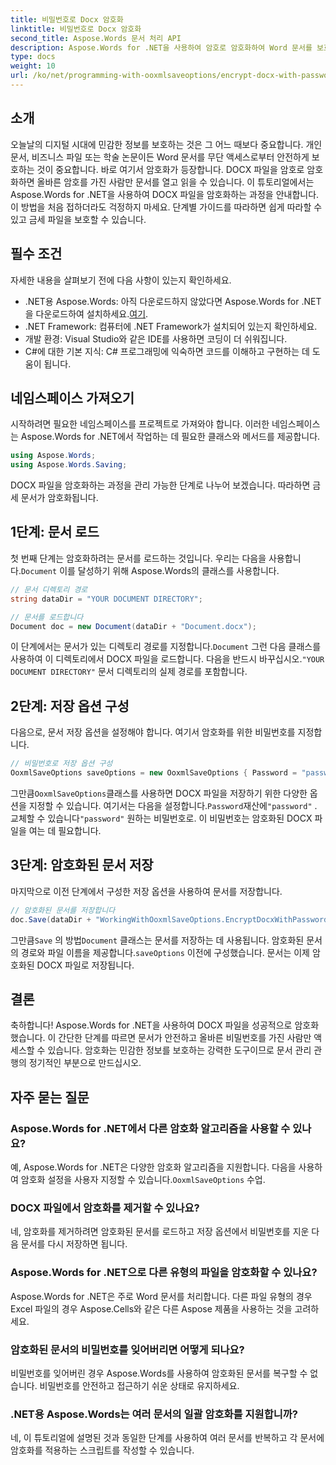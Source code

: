 ```yaml
---
title: 비밀번호로 Docx 암호화
linktitle: 비밀번호로 Docx 암호화
second_title: Aspose.Words 문서 처리 API
description: Aspose.Words for .NET을 사용하여 암호로 암호화하여 Word 문서를 보호하세요. 단계별 가이드를 따라 민감한 정보를 보호하세요.
type: docs
weight: 10
url: /ko/net/programming-with-ooxmlsaveoptions/encrypt-docx-with-password/
---
```

## 소개

오늘날의 디지털 시대에 민감한 정보를 보호하는 것은 그 어느 때보다 중요합니다. 개인 문서, 비즈니스 파일 또는 학술 논문이든 Word 문서를 무단 액세스로부터 안전하게 보호하는 것이 중요합니다. 바로 여기서 암호화가 등장합니다. DOCX 파일을 암호로 암호화하면 올바른 암호를 가진 사람만 문서를 열고 읽을 수 있습니다. 이 튜토리얼에서는 Aspose.Words for .NET을 사용하여 DOCX 파일을 암호화하는 과정을 안내합니다. 이 방법을 처음 접하더라도 걱정하지 마세요. 단계별 가이드를 따라하면 쉽게 따라할 수 있고 금세 파일을 보호할 수 있습니다.

## 필수 조건

자세한 내용을 살펴보기 전에 다음 사항이 있는지 확인하세요.

-  .NET용 Aspose.Words: 아직 다운로드하지 않았다면 Aspose.Words for .NET을 다운로드하여 설치하세요.[여기](https://releases.aspose.com/words/net/).
- .NET Framework: 컴퓨터에 .NET Framework가 설치되어 있는지 확인하세요.
- 개발 환경: Visual Studio와 같은 IDE를 사용하면 코딩이 더 쉬워집니다.
- C#에 대한 기본 지식: C# 프로그래밍에 익숙하면 코드를 이해하고 구현하는 데 도움이 됩니다.

## 네임스페이스 가져오기

시작하려면 필요한 네임스페이스를 프로젝트로 가져와야 합니다. 이러한 네임스페이스는 Aspose.Words for .NET에서 작업하는 데 필요한 클래스와 메서드를 제공합니다.

```csharp
using Aspose.Words;
using Aspose.Words.Saving;
```

DOCX 파일을 암호화하는 과정을 관리 가능한 단계로 나누어 보겠습니다. 따라하면 금세 문서가 암호화됩니다.

## 1단계: 문서 로드

 첫 번째 단계는 암호화하려는 문서를 로드하는 것입니다. 우리는 다음을 사용합니다.`Document` 이를 달성하기 위해 Aspose.Words의 클래스를 사용합니다.

```csharp
// 문서 디렉토리 경로
string dataDir = "YOUR DOCUMENT DIRECTORY";  

// 문서를 로드합니다
Document doc = new Document(dataDir + "Document.docx");
```

 이 단계에서는 문서가 있는 디렉토리 경로를 지정합니다.`Document` 그런 다음 클래스를 사용하여 이 디렉토리에서 DOCX 파일을 로드합니다. 다음을 반드시 바꾸십시오.`"YOUR DOCUMENT DIRECTORY"` 문서 디렉토리의 실제 경로를 포함합니다.

## 2단계: 저장 옵션 구성

다음으로, 문서 저장 옵션을 설정해야 합니다. 여기서 암호화를 위한 비밀번호를 지정합니다.

```csharp
// 비밀번호로 저장 옵션 구성
OoxmlSaveOptions saveOptions = new OoxmlSaveOptions { Password = "password" };
```

 그만큼`OoxmlSaveOptions`클래스를 사용하면 DOCX 파일을 저장하기 위한 다양한 옵션을 지정할 수 있습니다. 여기서는 다음을 설정합니다.`Password`재산에`"password"` . 교체할 수 있습니다`"password"` 원하는 비밀번호로. 이 비밀번호는 암호화된 DOCX 파일을 여는 데 필요합니다.

## 3단계: 암호화된 문서 저장

마지막으로 이전 단계에서 구성한 저장 옵션을 사용하여 문서를 저장합니다.

```csharp
// 암호화된 문서를 저장합니다
doc.Save(dataDir + "WorkingWithOoxmlSaveOptions.EncryptDocxWithPassword.docx", saveOptions);
```

 그만큼`Save` 의 방법`Document` 클래스는 문서를 저장하는 데 사용됩니다. 암호화된 문서의 경로와 파일 이름을 제공합니다.`saveOptions` 이전에 구성했습니다. 문서는 이제 암호화된 DOCX 파일로 저장됩니다.

## 결론

축하합니다! Aspose.Words for .NET을 사용하여 DOCX 파일을 성공적으로 암호화했습니다. 이 간단한 단계를 따르면 문서가 안전하고 올바른 비밀번호를 가진 사람만 액세스할 수 있습니다. 암호화는 민감한 정보를 보호하는 강력한 도구이므로 문서 관리 관행의 정기적인 부분으로 만드십시오.

## 자주 묻는 질문

### Aspose.Words for .NET에서 다른 암호화 알고리즘을 사용할 수 있나요?

예, Aspose.Words for .NET은 다양한 암호화 알고리즘을 지원합니다. 다음을 사용하여 암호화 설정을 사용자 지정할 수 있습니다.`OoxmlSaveOptions` 수업.

### DOCX 파일에서 암호화를 제거할 수 있나요?

네, 암호화를 제거하려면 암호화된 문서를 로드하고 저장 옵션에서 비밀번호를 지운 다음 문서를 다시 저장하면 됩니다.

### Aspose.Words for .NET으로 다른 유형의 파일을 암호화할 수 있나요?

Aspose.Words for .NET은 주로 Word 문서를 처리합니다. 다른 파일 유형의 경우 Excel 파일의 경우 Aspose.Cells와 같은 다른 Aspose 제품을 사용하는 것을 고려하세요.

### 암호화된 문서의 비밀번호를 잊어버리면 어떻게 되나요?

비밀번호를 잊어버린 경우 Aspose.Words를 사용하여 암호화된 문서를 복구할 수 없습니다. 비밀번호를 안전하고 접근하기 쉬운 상태로 유지하세요.

### .NET용 Aspose.Words는 여러 문서의 일괄 암호화를 지원합니까?

네, 이 튜토리얼에 설명된 것과 동일한 단계를 사용하여 여러 문서를 반복하고 각 문서에 암호화를 적용하는 스크립트를 작성할 수 있습니다.
